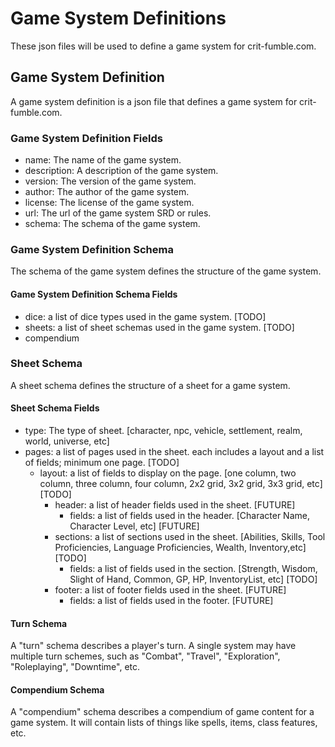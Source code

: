 # Game System Definitions

These json files will be used to define a game system for crit-fumble.com.

## Game System Definition

A game system definition is a json file that defines a game system for crit-fumble.com.

### Game System Definition Fields

- name: The name of the game system.
- description: A description of the game system.
- version: The version of the game system.
- author: The author of the game system.
- license: The license of the game system.
- url: The url of the game system SRD or rules.
- schema: The schema of the game system.

### Game System Definition Schema

The schema of the game system defines the structure of the game system.

#### Game System Definition Schema Fields
- dice: a list of dice types used in the game system. [TODO]
- sheets: a list of sheet schemas used in the game system. [TODO]
- compendium

### Sheet Schema

A sheet schema defines the structure of a sheet for a game system.

#### Sheet Schema Fields
- type: The type of sheet. [character, npc, vehicle, settlement, realm, world, universe, etc]
- pages: a list of pages used in the sheet. each includes a layout and a list of fields; minimum one page. [TODO]
  - layout: a list of fields to display on the page. [one column, two column, three column, four column, 2x2 grid, 3x2 grid, 3x3 grid, etc] [TODO]
    - header: a list of header fields used in the sheet. [FUTURE]
      - fields: a list of fields used in the header. [Character Name, Character Level, etc] [FUTURE]
    - sections: a list of sections used in the sheet. [Abilities, Skills, Tool Proficiencies, Language Proficiencies, Wealth, Inventory,etc] [TODO] 
      - fields: a list of fields used in the section. [Strength, Wisdom, Slight of Hand, Common, GP, HP, InventoryList, etc] [TODO]
    - footer: a list of footer fields used in the sheet. [FUTURE]
      - fields: a list of fields used in the footer. [FUTURE]

#### Turn Schema
A "turn" schema describes a player's turn. A single system may have multiple turn schemes, such as "Combat", "Travel", "Exploration", "Roleplaying", "Downtime", etc.

#### Compendium Schema 
A "compendium" schema describes a compendium of game content for a game system. It will contain lists of things like spells, items, class features, etc.